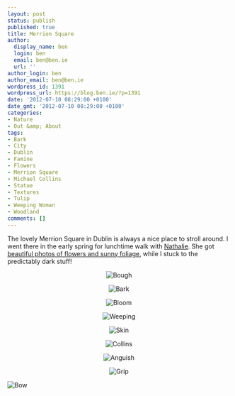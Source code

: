 ```yaml
---
layout: post
status: publish
published: true
title: Merrion Square
author:
  display_name: ben
  login: ben
  email: ben@ben.ie
  url: ''
author_login: ben
author_email: ben@ben.ie
wordpress_id: 1391
wordpress_url: https://blog.ben.ie/?p=1391
date: '2012-07-10 08:29:00 +0100'
date_gmt: '2012-07-10 08:29:00 +0100'
categories:
- Nature
- Out &amp; About
tags:
- Bark
- City
- Dublin
- Famine
- Flowers
- Merrion Square
- Michael Collins
- Statue
- Textures
- Tulip
- Weeping Woman
- Woodland
comments: []
---
```

<p>The lovely Merrion Square in Dublin is always a nice place to stroll around. I went there in the early spring for lunchtime walk with <a href="https://nathalie.ie/blog" target="_blank">Nathalie</a>. She got <a href="https://nathalie.ie/blog/2012/07/sunshine-and-showers/" target="_blank">beautiful photos of flowers and sunny foliage</a>, while I stuck to the predictably dark stuff!</p>
<p style="text-align: center;"><img class="aligncenter" src="https://farm8.staticflickr.com/7092/7226899378_bfc7708afa_b.jpg" alt="Bough" /></p>
<p style="text-align: center;"><img src="https://farm8.staticflickr.com/7223/7226900128_ee8f387543_z.jpg" alt="Bark" /></p>
<p style="text-align: center;"><img src="https://farm6.staticflickr.com/5271/7226900912_f4bb5fb539_z.jpg" alt="Bloom" /></p>
<p style="text-align: center;"><img src="https://farm8.staticflickr.com/7105/7226901664_6e21e347e9_z.jpg" alt="Weeping" /></p>
<p style="text-align: center;"><img src="https://farm8.staticflickr.com/7103/7226902524_6d8371c74b_b.jpg" alt="Skin" /></p>
<p style="text-align: center;"><img src="https://farm8.staticflickr.com/7241/7226903172_da57e94ef2_z.jpg" alt="Collins" /></p>
<p style="text-align: center;"><img src="https://farm9.staticflickr.com/8025/7226903866_1f0ee346bc_b.jpg" alt="Anguish" /></p>
<p style="text-align: center;"><img src="https://farm9.staticflickr.com/8018/7226904536_651b973cd4_z.jpg" alt="Grip" /></p>
<p><img class="aligncenter" src="https://farm9.staticflickr.com/8165/7226905164_cac32081b0_b.jpg" alt="Bow" /></p>

